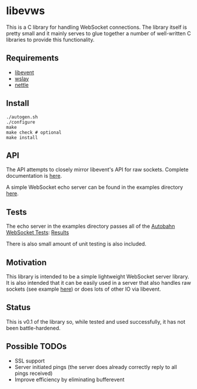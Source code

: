 libevws
=============

This is a C library for handling WebSocket connections.  The library itself is pretty small and it mainly serves to glue together a number of well-written C libraries to provide this functionality.

## Requirements

 * [libevent](http://libevent.org/)
 * [wslay](http://wslay.sourceforge.net/)
 * [nettle](http://www.lysator.liu.se/~nisse/nettle/)

## Install

```  
./autogen.sh  
./configure  
make  
make check # optional  
make install  
```  

## API

The API attempts to closely mirror libevent's API for raw sockets.  Complete documentation is [here](http://crunchyfrog.github.io/libevws/doxygen/html/).

A simple WebSocket echo server can be found in the examples directory [here](https://github.com/crunchyfrog/libevws/blob/master/examples/echo_server.c).

## Tests

The echo server in the examples directory passes all of the [Autobahn WebSocket Tests](http://autobahn.ws/): [Results](http://crunchyfrog.github.io/libevws/autobahn/)

There is also small amount of unit testing is also included.

## Motivation

This library is intended to be a simple lightweight WebSocket server library.  It is also intended that it can be easily used in a server that also handles raw sockets (see example [here](https://github.com/crunchyfrog/libevws/blob/master/examples/dual_echo_server.c)) or does lots of other IO via libevent.

## Status

This is v0.1 of the library so, while tested and used successfully, it has not been battle-hardened.

## Possible TODOs

 * SSL support
 * Server initiated pings (the server does already correctly reply to all pings received)
 * Improve efficiency by eliminating bufferevent
